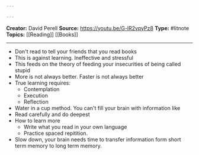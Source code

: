 ```yaml
---

---
```

**Creator:** David Perell
**Source:** https://youtu.be/G-lR2vpyPz8
**Type:** #litnote 
**Topics:** [[Reading]] [[Books]]

---
- Don't read to tell your friends that you read books
- This is against learning. Ineffective and stressful
- This feeds on the theory of feeding your insecurities of being called stupid
- More is not always better. Faster is not always better
- True learning requires:
	- Contemplation
	- Execution
	- Reflection
- Water in a cup method. You can't fill your brain with information like 
- Read carefully and do deepest 
- How to learn more
	- Write what you read in your own language
	- Practice spaced repitition.
- Slow down, your brain needs time to transfer information form short term memory to long term memory.
